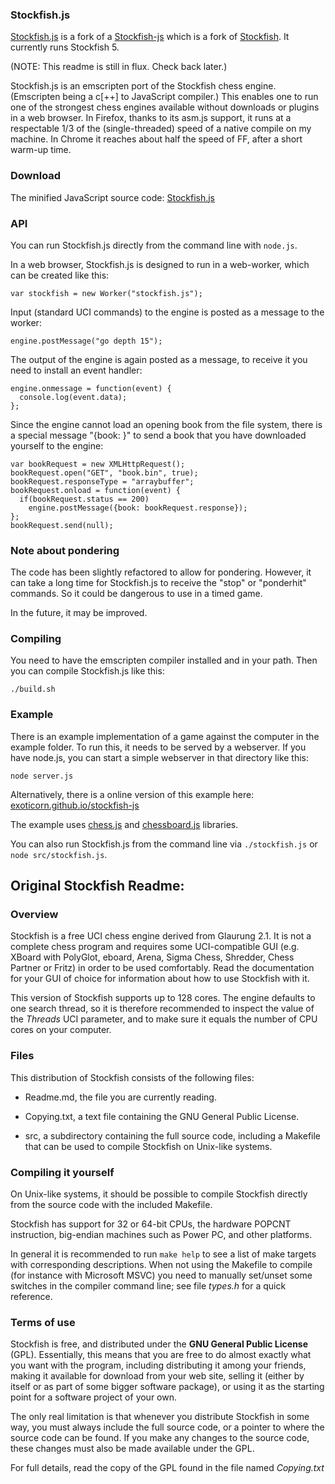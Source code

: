 ### Stockfish.js

<a href="https://github.com/nmrugg/stockfish.js">Stockfish.js</a> is a fork of a <a href="https://github.com/exoticorn/stockfish-js">Stockfish-js</a> which is a fork of <a href="https://github.com/mcostalba/Stockfish">Stockfish</a>.
It currently runs Stockfish 5.

(NOTE: This readme is still in flux. Check back later.)

Stockfish.js is an emscripten port of the Stockfish chess engine.
(Emscripten being a c[++] to JavaScript compiler.)
This enables one to run one of the strongest chess engines available
without downloads or plugins in a web browser.
In Firefox, thanks to its asm.js support, it runs at a respectable
1/3 of the (single-threaded) speed of a native compile on my machine.
In Chrome it reaches about half the speed of FF, after a short
warm-up time.

### Download

The minified JavaScript source code: <a href="http://nmrugg.github.io/stockfish.js/stockfish.js">Stockfish.js</a>

### API

You can run Stockfish.js directly from the command line with `node.js`.

In a web browser, Stockfish.js is designed to run in a web-worker, which can be created
like this:

    var stockfish = new Worker("stockfish.js");

Input (standard UCI commands) to the engine is posted as a message to the worker:

    engine.postMessage("go depth 15");

The output of the engine is again posted as a message, to receive it
you need to install an event handler:

    engine.onmessage = function(event) {
      console.log(event.data);
    };

Since the engine cannot load an opening book from the file system, there
is a special message "{book: <binary polglot book data>}" to send a book
that you have downloaded yourself to the engine:

    var bookRequest = new XMLHttpRequest();
    bookRequest.open("GET", "book.bin", true);
    bookRequest.responseType = "arraybuffer";
    bookRequest.onload = function(event) {
      if(bookRequest.status == 200)
        engine.postMessage({book: bookRequest.response});
    };
    bookRequest.send(null);

### Note about pondering

The code has been slightly refactored to allow for pondering.
However, it can take a long time for Stockfish.js to receive the "stop" or "ponderhit" commands.
So it could be dangerous to use in a timed game.

In the future, it may be improved.

### Compiling

You need to have the emscripten compiler installed and in your path.
Then you can compile Stockfish.js like this:

    ./build.sh

### Example

There is an example implementation of a game against the computer in
the example folder. To run this, it needs to be served by a webserver.
If you have node.js, you can start a simple webserver in that directory
like this:

    node server.js

Alternatively, there is a online version of this example here:
[exoticorn.github.io/stockfish-js](http://exoticorn.github.io/stockfish-js)

The example uses [chess.js](http://github.com/jhlywa/chess.js)
and [chessboard.js](http://chessboardjs.com/) libraries.

You can also run Stockfish.js from the command line via `./stockfish.js` or `node src/stockfish.js`.

## Original Stockfish Readme:

### Overview

Stockfish is a free UCI chess engine derived from Glaurung 2.1. It is
not a complete chess program and requires some UCI-compatible GUI
(e.g. XBoard with PolyGlot, eboard, Arena, Sigma Chess, Shredder, Chess
Partner or Fritz) in order to be used comfortably. Read the
documentation for your GUI of choice for information about how to use
Stockfish with it.

This version of Stockfish supports up to 128 cores. The engine defaults
to one search thread, so it is therefore recommended to inspect the value of
the *Threads* UCI parameter, and to make sure it equals the number of CPU
cores on your computer.


### Files

This distribution of Stockfish consists of the following files:

  * Readme.md, the file you are currently reading.

  * Copying.txt, a text file containing the GNU General Public License.

  * src, a subdirectory containing the full source code, including a Makefile
    that can be used to compile Stockfish on Unix-like systems.


### Compiling it yourself

On Unix-like systems, it should be possible to compile Stockfish
directly from the source code with the included Makefile.

Stockfish has support for 32 or 64-bit CPUs, the hardware POPCNT
instruction, big-endian machines such as Power PC, and other platforms.

In general it is recommended to run `make help` to see a list of make
targets with corresponding descriptions. When not using the Makefile to
compile (for instance with Microsoft MSVC) you need to manually
set/unset some switches in the compiler command line; see file *types.h*
for a quick reference.


### Terms of use

Stockfish is free, and distributed under the **GNU General Public License**
(GPL). Essentially, this means that you are free to do almost exactly
what you want with the program, including distributing it among your
friends, making it available for download from your web site, selling
it (either by itself or as part of some bigger software package), or
using it as the starting point for a software project of your own.

The only real limitation is that whenever you distribute Stockfish in
some way, you must always include the full source code, or a pointer
to where the source code can be found. If you make any changes to the
source code, these changes must also be made available under the GPL.

For full details, read the copy of the GPL found in the file named
*Copying.txt*
